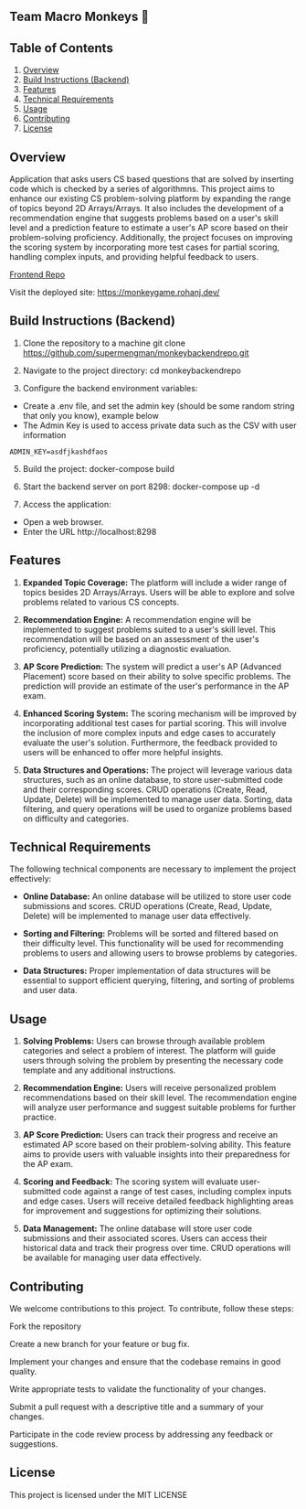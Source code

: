 ## Team Macro Monkeys 🐒

## Table of Contents
1. [Overview](#overview)
2. [Build Instructions (Backend)](#build-instructions-backend)
3. [Features](#features)
4. [Technical Requirements](#technical-requirements)
5. [Usage](#usage)
6. [Contributing](#contributing)
7. [License](#license)

## Overview

Application that asks users CS based questions that are solved by inserting code which is checked by a series of algorithmns.
This project aims to enhance our existing CS problem-solving platform by expanding the range of topics beyond 2D Arrays/Arrays. It also includes the development of a recommendation engine that suggests problems based on a user's skill level and a prediction feature to estimate a user's AP score based on their problem-solving proficiency. Additionally, the project focuses on improving the scoring system by incorporating more test cases for partial scoring, handling complex inputs, and providing helpful feedback to users.

[Frontend Repo](https://github.com/supermengman/macro-monkeys)

Visit the deployed site: https://monkeygame.rohanj.dev/

## Build Instructions (Backend)

1. Clone the repository to a machine
git clone https://github.com/supermengman/monkeybackendrepo.git

2. Navigate to the project directory:
cd monkeybackendrepo

4. Configure the backend environment variables:
- Create a .env file, and set the admin key (should be some random string that only you know), example below
- The Admin Key is used to access private data such as the CSV with user information
```
ADMIN_KEY=asdfjkashdfaos
```

5. Build the project:
docker-compose build

6. Start the backend server on port 8298:
docker-compose up -d

7. Access the application:
- Open a web browser.
- Enter the URL http://localhost:8298

## Features

1. **Expanded Topic Coverage:** The platform will include a wider range of topics besides 2D Arrays/Arrays. Users will be able to explore and solve problems related to various CS concepts.

2. **Recommendation Engine:** A recommendation engine will be implemented to suggest problems suited to a user's skill level. This recommendation will be based on an assessment of the user's proficiency, potentially utilizing a diagnostic evaluation.

3. **AP Score Prediction:** The system will predict a user's AP (Advanced Placement) score based on their ability to solve specific problems. The prediction will provide an estimate of the user's performance in the AP exam.

4. **Enhanced Scoring System:** The scoring mechanism will be improved by incorporating additional test cases for partial scoring. This will involve the inclusion of more complex inputs and edge cases to accurately evaluate the user's solution. Furthermore, the feedback provided to users will be enhanced to offer more helpful insights.

5. **Data Structures and Operations:** The project will leverage various data structures, such as an online database, to store user-submitted code and their corresponding scores. CRUD operations (Create, Read, Update, Delete) will be implemented to manage user data. Sorting, data filtering, and query operations will be used to organize problems based on difficulty and categories.

## Technical Requirements

The following technical components are necessary to implement the project effectively:

- **Online Database:** An online database will be utilized to store user code submissions and scores. CRUD operations (Create, Read, Update, Delete) will be implemented to manage user data effectively.

- **Sorting and Filtering:** Problems will be sorted and filtered based on their difficulty level. This functionality will be used for recommending problems to users and allowing users to browse problems by categories.

- **Data Structures:** Proper implementation of data structures will be essential to support efficient querying, filtering, and sorting of problems and user data.

## Usage

1. **Solving Problems:** Users can browse through available problem categories and select a problem of interest. The platform will guide users through solving the problem by presenting the necessary code template and any additional instructions.

2. **Recommendation Engine:** Users will receive personalized problem recommendations based on their skill level. The recommendation engine will analyze user performance and suggest suitable problems for further practice.

3. **AP Score Prediction:** Users can track their progress and receive an estimated AP score based on their problem-solving ability. This feature aims to provide users with valuable insights into their preparedness for the AP exam.

4. **Scoring and Feedback:** The scoring system will evaluate user-submitted code against a range of test cases, including complex inputs and edge cases. Users will receive detailed feedback highlighting areas for improvement and suggestions for optimizing their solutions.

5. **Data Management:** The online database will store user code submissions and their associated scores. Users can access their historical data and track their progress over time. CRUD operations will be available for managing user data effectively.

## Contributing
We welcome contributions to this project. To contribute, follow these steps:

Fork the repository

Create a new branch for your feature or bug fix.

Implement your changes and ensure that the codebase remains in good quality.

Write appropriate tests to validate the functionality of your changes.

Submit a pull request with a descriptive title and a summary of your changes.

Participate in the code review process by addressing any feedback or suggestions.

## License

This project is licensed under the MIT LICENSE
